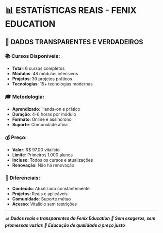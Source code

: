 # 📊 **ESTATÍSTICAS REAIS - FENIX EDUCATION**

## 🎯 **DADOS TRANSPARENTES E VERDADEIROS**

### 📚 **Cursos Disponíveis:**
- **Total**: 6 cursos completos
- **Módulos**: 48 módulos intensivos
- **Projetos**: 30 projetos práticos
- **Tecnologias**: 15+ tecnologias modernas

### 🎓 **Metodologia:**
- **Aprendizado**: Hands-on e prático
- **Duração**: 4-6 horas por módulo
- **Formato**: Online e assíncrono
- **Suporte**: Comunidade ativa

### 💰 **Preço:**
- **Valor**: R$ 97,00 vitalício
- **Limite**: Primeiros 1.000 alunos
- **Incluso**: Todos os cursos e atualizações
- **Renovação**: Não há renovação

### 🌟 **Diferenciais:**
- **Conteúdo**: Atualizado constantemente
- **Projetos**: Reais e aplicáveis
- **Comunidade**: Suporte mútuo
- **Acesso**: Vitalício sem restrições

---

*📊 **Dados reais e transparentes da Fenix Education***
*🎯 **Sem exageros, sem promessas vazias***
*💪 **Educação de qualidade a preço justo***